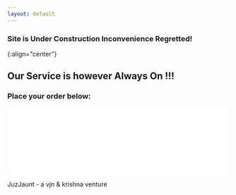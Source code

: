 ```yaml
---
layout: default
---
```


### Site is Under Construction Inconvenience Regretted!
{:align="center"}


## Our Service is however Always On !!!

### Place your order below:

<iframe src="bit.do/JuzJaunt" height=auto width="100%" style="border:none;">Loading...</iframe>

JuzJaunt - a vjn & krishna venture

